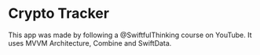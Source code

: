 # Crypto Tracker
This app was made by following a @SwiftfulThinking course on YouTube. It uses MVVM Architecture, Combine and SwiftData.
